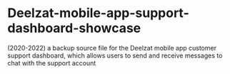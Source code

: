 # Deelzat-mobile-app-support-dashboard-showcase

(2020-2022)
a backup source file for the Deelzat mobile app customer support dashboard, which allows users to send and receive messages to chat with the support account
